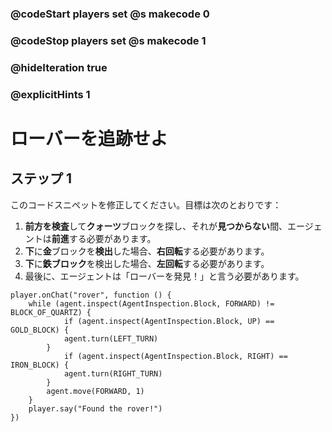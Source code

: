 ### @codeStart players set @s makecode 0
### @codeStop players set @s makecode 1

### @hideIteration true 
### @explicitHints 1


# ローバーを追跡せよ

## ステップ 1
このコードスニペットを修正してください。目標は次のとおりです：  
1. **前方を検査**して**クォーツ**ブロックを探し、それが**見つからない**間、エージェントは**前進**する必要があります。
2. **下**に**金**ブロックを**検出**した場合、**右回転**する必要があります。
3. **下**に**鉄ブロック**を検出した場合、**左回転**する必要があります。
4. 最後に、エージェントは「ローバーを発見！」と言う必要があります。




```template
player.onChat("rover", function () {
    while (agent.inspect(AgentInspection.Block, FORWARD) != BLOCK_OF_QUARTZ) {
            if (agent.inspect(AgentInspection.Block, UP) == GOLD_BLOCK) {
            agent.turn(LEFT_TURN)
        }
            if (agent.inspect(AgentInspection.Block, RIGHT) == IRON_BLOCK) {
            agent.turn(RIGHT_TURN)
        }
        agent.move(FORWARD, 1)
    }
    player.say("Found the rover!")
})
```

